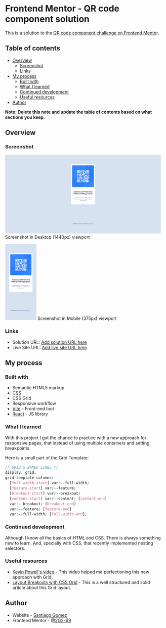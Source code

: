 # Frontend Mentor - QR code component solution

This is a solution to the [QR code component challenge on Frontend Mentor](https://www.frontendmentor.io/challenges/qr-code-component-iux_sIO_H).

## Table of contents

- [Overview](#overview)
  - [Screenshot](#screenshot)
  - [Links](#links)
- [My process](#my-process)
  - [Built with](#built-with)
  - [What I learned](#what-i-learned)
  - [Continued development](#continued-development)
  - [Useful resources](#useful-resources)
- [Author](#author)

**Note: Delete this note and update the table of contents based on what sections you keep.**

## Overview

### Screenshot

![](./src/assets/page-screenshot.png)
Screenshot in Desktop (1440px) viewport

<img src="./src/assets/sm-page-screenshot.png" width="20%">
Screenshot in Mobile (375px) viewport

### Links

- Solution URL: [Add solution URL here](https://your-solution-url.com)
- Live Site URL: [Add live site URL here](https://your-live-site-url.com)

## My process

### Built with

- Semantic HTML5 markup
- CSS
- CSS Grid
- Responsive workflow
- [Vite](https://vitejs.dev/) - Front-end tool
- [React](https://reactjs.org/) - JS library

### What I learned

With this project I got the chance to practice with a new approach for responsive pages, that instead of using multiple containers and setting breakpoints.

Here is a small part of the Grid Template:

```css
/* GRID'S NAMED LINES */
display: grid;
grid-template-columns:
  [full-width-start] var(--full-width)
  [feature-start] var(--feature)
  [breakout-start] var(--breakout)
  [content-start] var(--content) [content-end]
  var(--breakout) [breakout-end]
  var(--feature) [feature-end]
  var(--full-width) [full-width-end];
```

### Continued development

Although I know all the basics of HTML and CSS. There is always something new to learn. And, specially with CSS, that recently implemented nesting selectors.

### Useful resources

- [Kevin Powell's video](https://www.youtube.com/watch?v=c13gpBrnGEw) - This video helped me perfectioning this new approach with Grid.
- [Layout Breakouts with CSS Grid](https://ryanmulligan.dev/blog/layout-breakouts/) - This is a well structured and solid article about this Grid layout.

## Author

- Website - [Santiago Gomez](https://santiago-gomez.netlify.app/)
- Frontend Mentor - [@2G2-99](https://www.frontendmentor.io/profile/2G2-99)
